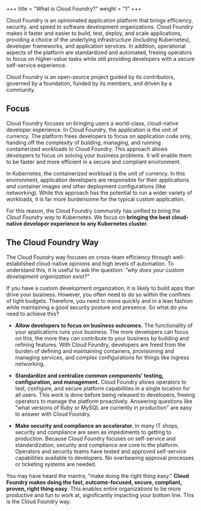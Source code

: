 +++
title = "What is Cloud Foundry?"
weight = "1"
+++

Cloud Foundry is an opinionated application platform that brings efficiency, security, and speed to software development organizations. Cloud Foundry makes it faster and easier to build, test, deploy, and scale applications, providing a choice of the underlying infrastructure (including Kubernetes), developer frameworks, and application services. In addition, operational aspects of the platform are standardized and automated, freeing operators to focus on higher-value tasks while still providing developers with a secure self-service experience.

Cloud Foundry is an open-source project guided by its contributors, governed by a foundation, funded by its members, and driven by a community. 

## Focus

Cloud Foundry focuses on bringing users a world-class, cloud-native developer experience. In Cloud Foundry, the application is the unit of currency. The platform frees developers to focus on application code only, handing off the complexity of building, managing, and running containerized workloads to Cloud Foundry. This approach allows developers to focus on solving your business problems. It will enable them to be faster and more efficient in a secure and compliant environment.

In Kubernetes, the containerized workload is the unit of currency. In this environment, application developers are responsible for their applications _and_ container images _and_ other deployment configurations (like networking). While this approach has the potential to run a wider variety of workloads, it is far more burdensome for the typical custom application. 

For this reason, the Cloud Foundry community has unified to bring the _Cloud Foundry way_ to Kubernetes. We focus on **bringing the best cloud-native developer experience to any Kubernetes cluster**.

## The Cloud Foundry Way

The Cloud Foundry way focuses on cross-team efficiency through well-established cloud-native opinions and high levels of automation. To understand this, it is useful to ask the question: _"why does your custom development organization exist?"_

If you have a custom development organization, it is likely to build apps that drive your business. However, you often need to do so within the confines of tight budgets. Therefore, you need to move quickly and in a lean fashion while maintaining a good security posture and presence. So what do you need to achieve this?

* **Allow developers to focus on business outcomes.** The functionality of your applications runs your business. The more developers can focus on this, the more they can contribute to your business by building and refining features. With Cloud Foundry, developers are freed from the burden of defining and maintaining containers, provisioning and managing services, and complex configurations for things like ingress networking.

* **Standardize and centralize common components' testing, configuration, and management.** Cloud Foundry allows operators to test, configure, and secure platform capabilities in a single location for all users. This work is done before being released to developers, freeing operators to manage the platform proactively. Answering questions like "what versions of Ruby or MySQL are currently in production" are easy to answer with Cloud Foundry.

* **Make security and compliance an accelerator.** In many IT shops, security and compliance are seen as impediments to getting to production. Because Cloud Foundry focuses on self-service and standardization, security and compliance are core to the platform. Operators and security teams have tested and approved self-service capabilities available to developers. No overbearing approval processes or ticketing systems are needed. 

You may have heard the mantra, "make doing the right thing easy." **Cloud Foundry makes doing the fast, outcome-focused, secure, compliant, proven, right thing easy**. This enables entire organizations to be more productive and fun to work at, significantly impacting your bottom line. This is the Cloud Foundry way.
